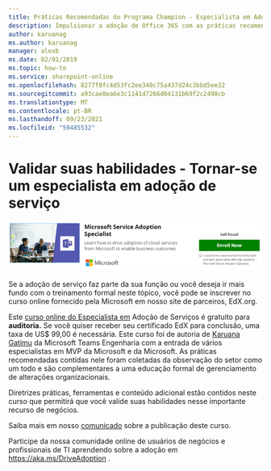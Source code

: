 ```yaml
---
title: Práticas Recomendadas do Programa Champion - Especialista em Adoção de Serviço
description: Impulsionar a adoção de Office 365 com as práticas recomendadas do nosso Programa Champion
author: karuanag
ms.author: karuanag
manager: alexb
ms.date: 02/01/2019
ms.topic: how-to
ms.service: sharepoint-online
ms.openlocfilehash: 8277f8fc4d53fc2ee340c75a437d24c3bbd5ee32
ms.sourcegitcommit: a93cae8ea6e3c1141d7266d04131b69f2c2498cb
ms.translationtype: MT
ms.contentlocale: pt-BR
ms.lasthandoff: 09/23/2021
ms.locfileid: "59485532"
---
```

# <a name="validate-your-skills---become-a-service-adoption-specialist"></a>Validar suas habilidades - Tornar-se um especialista em adoção de serviço

![Curso especialista em Adoção de Serviços](media/champs_sascourse.png)

Se a adoção de serviço faz parte da sua função ou você deseja ir mais fundo com o treinamento formal neste tópico, você pode se inscrever no curso online fornecido pela Microsoft em nosso site de parceiros, EdX.org. 

Este [curso online do Especialista em](/learn/paths/m365-service-adoption/) Adoção de Serviços é gratuito para **auditoria.**  Se você quiser receber seu certificado EdX para conclusão, uma taxa de US$ 99,00 é necessária.  Este curso foi de autoria de [Karuana Gatimu](https://linkedin.com/in/karuanagatimu) da Microsoft Teams Engenharia com a entrada de vários especialistas em MVP da Microsoft e da Microsoft.  As práticas recomendadas contidas nele foram coletadas da observação do setor como um todo e são complementares a uma educação formal de gerenciamento de alterações organizacionais.  

Diretrizes práticas, ferramentas e conteúdo adicional estão contidos neste curso que permitirá que você valide suas habilidades nesse importante recurso de negócios.  

Saiba mais em nosso [comunicado](https://aka.ms/AdoptionCertAnnouncement) sobre a publicação deste curso. 

Participe da nossa comunidade online de usuários de negócios e profissionais de TI aprendendo sobre a adoção em https://aka.ms/DriveAdoption .
